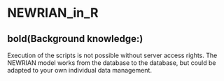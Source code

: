 # NEWRIAN_in_R

bold(Background knowledge:)
--
Execution of the scripts is not possible without server access rights. The NEWRIAN model works from the database to the database, but could be adapted to your own individual data management. 
